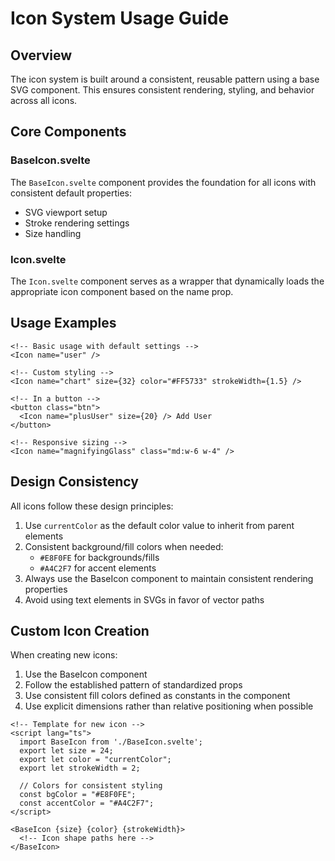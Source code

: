 # Icon System Usage Guide

## Overview

The icon system is built around a consistent, reusable pattern using a base SVG component. This ensures consistent rendering, styling, and behavior across all icons.

## Core Components

### BaseIcon.svelte

The `BaseIcon.svelte` component provides the foundation for all icons with consistent default properties:

- SVG viewport setup
- Stroke rendering settings
- Size handling

### Icon.svelte

The `Icon.svelte` component serves as a wrapper that dynamically loads the appropriate icon component based on the name prop.

## Usage Examples

```svelte
<!-- Basic usage with default settings -->
<Icon name="user" />

<!-- Custom styling -->
<Icon name="chart" size={32} color="#FF5733" strokeWidth={1.5} />

<!-- In a button -->
<button class="btn">
  <Icon name="plusUser" size={20} /> Add User
</button>

<!-- Responsive sizing -->
<Icon name="magnifyingGlass" class="md:w-6 w-4" />
```

## Design Consistency

All icons follow these design principles:

1. Use `currentColor` as the default color value to inherit from parent elements
2. Consistent background/fill colors when needed:
   - `#E8F0FE` for backgrounds/fills
   - `#A4C2F7` for accent elements
3. Always use the BaseIcon component to maintain consistent rendering properties
4. Avoid using text elements in SVGs in favor of vector paths

## Custom Icon Creation

When creating new icons:

1. Use the BaseIcon component
2. Follow the established pattern of standardized props
3. Use consistent fill colors defined as constants in the component
4. Use explicit dimensions rather than relative positioning when possible

```svelte
<!-- Template for new icon -->
<script lang="ts">
  import BaseIcon from './BaseIcon.svelte';
  export let size = 24;
  export let color = "currentColor";
  export let strokeWidth = 2;
  
  // Colors for consistent styling
  const bgColor = "#E8F0FE";
  const accentColor = "#A4C2F7";
</script>

<BaseIcon {size} {color} {strokeWidth}>
  <!-- Icon shape paths here -->
</BaseIcon>
```